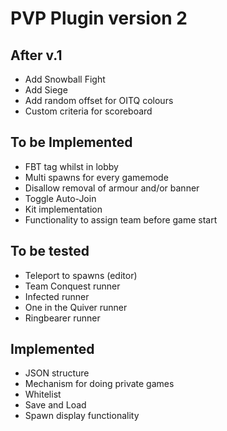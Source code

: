 PVP Plugin version 2
===========
## After v.1
* Add Snowball Fight
* Add Siege
* Add random offset for OITQ colours
* Custom criteria for scoreboard

## To be Implemented
* FBT tag whilst in lobby  
* Multi spawns for every gamemode
* Disallow removal of armour and/or banner
* Toggle Auto-Join
* Kit implementation
* Functionality to assign team before game start

## To be tested
* Teleport to spawns (editor)
* Team Conquest runner
* Infected runner
* One in the Quiver runner
* Ringbearer runner

## Implemented
* JSON structure
* Mechanism for doing private games
* Whitelist
* Save and Load
* Spawn display functionality